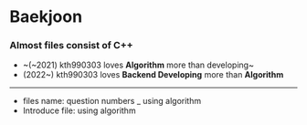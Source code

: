 # Baekjoon
### Almost files consist of C++
 - ~(~2021) kth990303 loves <strong>Algorithm</strong> more than developing~
 - (2022~) kth990303 loves **Backend Developing** more than **Algorithm**

<hr>

 - files name: question numbers _ using algorithm
 - Introduce file: using algorithm
